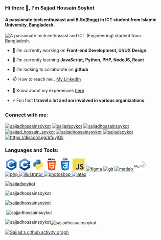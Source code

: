 ### Hi there 👋, I'm Sajjad Hossain Soykot
#### A passionate tech enthusiast and B.Sc(Engg) in ICT student from Islamic University, Bangladesh.
![A passionate tech enthusiast and ICT (Engineering) student from Bangladesh.](https://pbs.twimg.com/profile_banners/1008737529271422976/1584503306/600x200)

- 🔭 I’m currently working on **Front-end Development, UI/UX Design**

- 🌱 I’m currently learning **JavaScript, Python, PHP, NodeJS, React**

- 👯 I’m looking to collaborate on **github**

- 📫 How to reach me.. [My LinkedIn](https://www.linkedin.com/in/sajjadhossainsoykot/)

- 📄 Know about my experiences [here](https://sajjadhossainsoykot.wordpress.com/)

- ⚡ Fun fact **I travel a lot and am involved in various organizations**

<h3 align="left">Connect with me:</h3>
<p align="left">
<a href="https://linkedin.com/in/sajjadhossainsoykot" target="blank"><img align="center" src="https://raw.githubusercontent.com/rahuldkjain/github-profile-readme-generator/master/src/images/icons/Social/linked-in-alt.svg" alt="sajjadhossainsoykot" height="30" width="40" /></a>
<a href="https://twitter.com/sajjadsoykot" target="blank"><img align="center" src="https://raw.githubusercontent.com/rahuldkjain/github-profile-readme-generator/master/src/images/icons/Social/twitter.svg" alt="sajjadsoykot" height="30" width="40" /></a>
<a href="https://fb.com/sajjadhossainsoykot" target="blank"><img align="center" src="https://raw.githubusercontent.com/rahuldkjain/github-profile-readme-generator/master/src/images/icons/Social/facebook.svg" alt="sajjadhossainsoykot" height="30" width="40" /></a>
<a href="https://instagram.com/sajjad_hossain_soykot" target="blank"><img align="center" src="https://raw.githubusercontent.com/rahuldkjain/github-profile-readme-generator/master/src/images/icons/Social/instagram.svg" alt="sajjad_hossain_soykot" height="30" width="40" /></a>
<a href="https://www.youtube.com/c/sajjadhossainsoykot" target="blank"><img align="center" src="https://raw.githubusercontent.com/rahuldkjain/github-profile-readme-generator/master/src/images/icons/Social/youtube.svg" alt="sajjadhossainsoykot" height="30" width="40" /></a>
<a href="https://codeforces.com/profile/sajjadsoykot" target="blank"><img align="center" src="https://raw.githubusercontent.com/rahuldkjain/github-profile-readme-generator/master/src/images/icons/Social/codeforces.svg" alt="sajjadsoykot" height="30" width="40" /></a>
<a href="https://discord.gg/https://discord.gg/bfuyjQk" target="blank"><img align="center" src="https://raw.githubusercontent.com/rahuldkjain/github-profile-readme-generator/master/src/images/icons/Social/discord.svg" alt="https://discord.gg/bfuyjQk" height="30" width="40" /></a>
</p>

<h3 align="left">Languages and Tools:</h3>
<p align="left"> <a href="https://www.cprogramming.com/" target="_blank" rel="noreferrer"> <img src="https://raw.githubusercontent.com/devicons/devicon/master/icons/c/c-original.svg" alt="c" width="40" height="40"/> </a> <a href="https://www.w3schools.com/cpp/" target="_blank" rel="noreferrer"> <img src="https://raw.githubusercontent.com/devicons/devicon/master/icons/cplusplus/cplusplus-original.svg" alt="cplusplus" width="40" height="40"/> </a> <a href="https://www.python.org/" target="_blank" rel="noreferrer"> <img src="https://raw.githubusercontent.com/devicons/devicon/master/icons/python/python-original.svg" alt="python" width="40" height="40"/> </a> <a href="https://www.w3.org/html/" target="_blank" rel="noreferrer"> <img src="https://raw.githubusercontent.com/devicons/devicon/master/icons/html5/html5-original-wordmark.svg" alt="html5" width="40" height="40"/> </a> <a href="https://www.w3schools.com/css/" target="_blank" rel="noreferrer"> <img src="https://raw.githubusercontent.com/devicons/devicon/master/icons/css3/css3-original-wordmark.svg" alt="css3" width="40" height="40"/> </a> <a href="https://www.w3.org/javascript/" target="_blank" rel="noreferrer"> <img src="https://raw.githubusercontent.com/devicons/devicon/master/icons/javascript/javascript-original.svg" alt="javascript" width="40" height="40"/> </a> <a href="https://www.figma.com/" target="_blank" rel="noreferrer"> <img src="https://www.vectorlogo.zone/logos/figma/figma-icon.svg" alt="figma" width="40" height="40"/> </a> <a href="https://git-scm.com/" target="_blank" rel="noreferrer"> <img src="https://www.vectorlogo.zone/logos/git-scm/git-scm-icon.svg" alt="git" width="40" height="40"/> </a> <a href="https://www.mathworks.com/" target="_blank" rel="noreferrer"> <img src="https://upload.wikimedia.org/wikipedia/commons/2/21/Matlab_Logo.png" alt="matlab" width="40" height="40"/> </a> <a href="https://www.mysql.com/" target="_blank" rel="noreferrer"> <img src="https://raw.githubusercontent.com/devicons/devicon/master/icons/mysql/mysql-original-wordmark.svg" alt="mysql" width="40" height="40"/>  <a href="https://www.php.net/" target="_blank" rel="noreferrer"> <img src="https://www.php.net//images/logos/new-php-logo.svg" alt="php" width="40" height="40"/> </a> </a> <a href="https://www.adobe.com/in/products/illustrator.html" target="_blank" rel="noreferrer"> <img src="https://www.vectorlogo.zone/logos/adobe_illustrator/adobe_illustrator-icon.svg" alt="illustrator" width="40" height="40"/> </a> <a href="https://www.photoshop.com/en" target="_blank" rel="noreferrer"> <img src="https://upload.wikimedia.org/wikipedia/commons/thumb/a/af/Adobe_Photoshop_CC_icon.svg/512px-Adobe_Photoshop_CC_icon.svg.png" alt="photoshop" width="40" height="40"/> </a> <a href="https://www.latex-project.org/" target="_blank" rel="noreferrer"> <img src="https://upload.wikimedia.org/wikipedia/commons/thumb/9/92/LaTeX_logo.svg/800px-LaTeX_logo.svg.png" alt="latex" width="80" height="40"/> </a> </p>

<p align="left"> <a href="https://twitter.com/sajjadsoykot" target="blank"><img src="https://img.shields.io/twitter/follow/sajjadsoykot?logo=twitter&style=for-the-badge" alt="sajjadsoykot" /></a> </p>
<p align="left"> <img src="https://komarev.com/ghpvc/?username=sajjadhossainsoykot&label=Profile%20views&color=0e75b6&style=flat" alt="sajjadhossainsoykot" /> </p>
<p align="left"> <a href="https://github.com/ryo-ma/github-profile-trophy"><img src="https://github-profile-trophy.vercel.app/?username=sajjadhossainsoykot&theme=radical" alt="sajjadhossainsoykot" /></a> </p>


<p>&nbsp;<img align="center" src="https://github-readme-stats.vercel.app/api?username=sajjadhossainsoykot&show_icons=true&locale=en&theme=radical" alt="sajjadhossainsoykot" /></p>
<p><img align="left" src="https://github-readme-stats.vercel.app/api/top-langs?username=sajjadhossainsoykot&show_icons=true&locale=en&layout=compact&theme=radical" alt="sajjadhossainsoykot" /></p>
<p><img align="center" src="https://github-readme-streak-stats.herokuapp.com/?user=sajjadhossainsoykot&theme=radical" alt="sajjadhossainsoykot" /></p>

[![Sajjad's github activity graph](https://github-readme-activity-graph.vercel.app/graph?username=SajjadHossainSoykot&theme=react)](https://github.com/ashutosh00710/github-readme-activity-graph)
